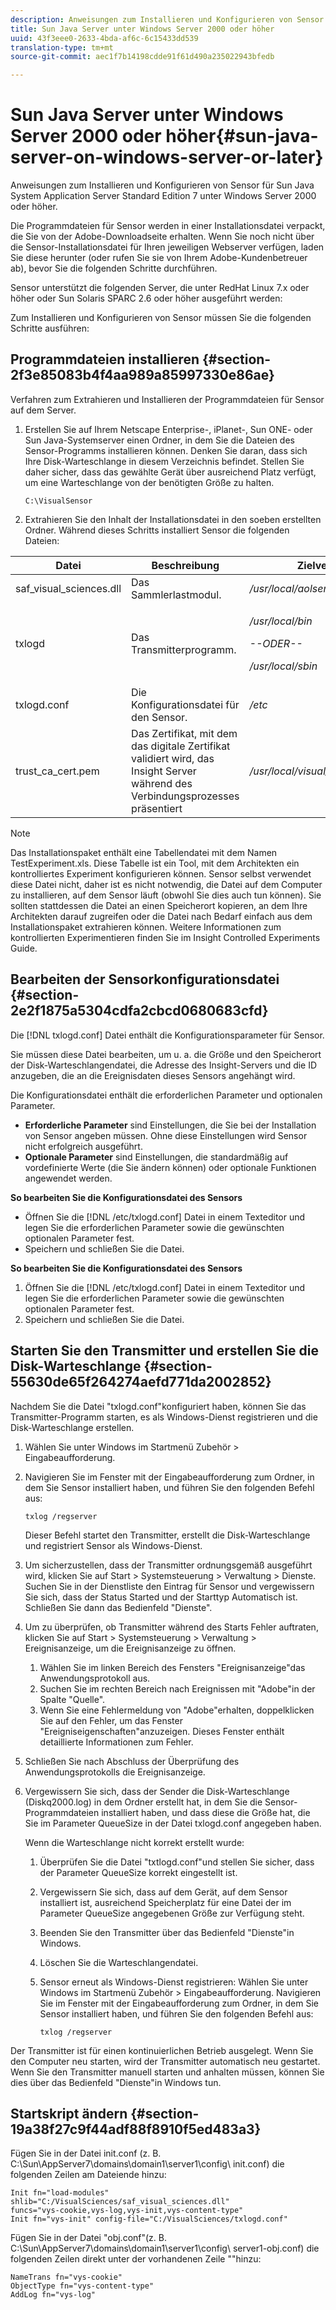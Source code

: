 ```yaml
---
description: Anweisungen zum Installieren und Konfigurieren von Sensor für Sun Java System Application Server Standard Edition 7 unter Windows Server 2000 oder höher.
title: Sun Java Server unter Windows Server 2000 oder höher
uuid: 43f3eee0-2633-4bda-af6c-6c15433dd539
translation-type: tm+mt
source-git-commit: aec1f7b14198cdde91f61d490a235022943bfedb

---
```



# Sun Java Server unter Windows Server 2000 oder höher{#sun-java-server-on-windows-server-or-later}

Anweisungen zum Installieren und Konfigurieren von Sensor für Sun Java System Application Server Standard Edition 7 unter Windows Server 2000 oder höher.

Die Programmdateien für Sensor werden in einer Installationsdatei verpackt, die Sie von der Adobe-Downloadseite erhalten. Wenn Sie noch nicht über die Sensor-Installationsdatei für Ihren jeweiligen Webserver verfügen, laden Sie diese herunter (oder rufen Sie sie von Ihrem Adobe-Kundenbetreuer ab), bevor Sie die folgenden Schritte durchführen.

Sensor unterstützt die folgenden Server, die unter RedHat Linux 7.x oder höher oder Sun Solaris SPARC 2.6 oder höher ausgeführt werden:

Zum Installieren und Konfigurieren von Sensor müssen Sie die folgenden Schritte ausführen:

## Programmdateien installieren {#section-2f3e85083b4f4aa989a85997330e86ae}

Verfahren zum Extrahieren und Installieren der Programmdateien für Sensor auf dem Server.

1. Erstellen Sie auf Ihrem Netscape Enterprise-, iPlanet-, Sun ONE- oder Sun Java-Systemserver einen Ordner, in dem Sie die Dateien des Sensor-Programms installieren können. Denken Sie daran, dass sich Ihre Disk-Warteschlange in diesem Verzeichnis befindet. Stellen Sie daher sicher, dass das gewählte Gerät über ausreichend Platz verfügt, um eine Warteschlange von der benötigten Größe zu halten.

   ```
   C:\VisualSensor
   ```

1. Extrahieren Sie den Inhalt der Installationsdatei in den soeben erstellten Ordner. Während dieses Schritts installiert Sensor die folgenden Dateien:

<table id="table_ABFF5F92271B4F3CB0AC68DAB6A5709F"> 
 <thead> 
  <tr> 
   <th colname="col1" class="entry"> Datei </th> 
   <th colname="col2" class="entry"> Beschreibung </th> 
   <th colname="col3" class="entry"> Zielverzeichnis </th> 
  </tr> 
 </thead>
 <tbody> 
  <tr> 
   <td colname="col1"> saf_visual_sciences.dll </td> 
   <td colname="col2"> Das Sammlerlastmodul. </td> 
   <td colname="col3"> <i>/usr/local/aolserver/visual_sciences</i> </td> 
  </tr> 
  <tr> 
   <td colname="col1"> <p>txlogd </p> </td> 
   <td colname="col2"> Das Transmitterprogramm. </td> 
   <td colname="col3"> <p><i>/usr/local/bin</i> </p> <p><i>--ODER--</i> </p> <p><i>/usr/local/sbin</i> </p> </td> 
  </tr> 
  <tr> 
   <td colname="col1"> txlogd.conf </td> 
   <td colname="col2"> Die Konfigurationsdatei für den Sensor. </td> 
   <td colname="col3"> <i>/etc</i> </td> 
  </tr> 
  <tr> 
   <td colname="col1"> trust_ca_cert.pem </td> 
   <td colname="col2"> Das Zertifikat, mit dem das digitale Zertifikat validiert wird, das Insight Server während des Verbindungsprozesses präsentiert </td> 
   <td colname="col3"> <i>/usr/local/visual_sciences</i> </td> 
  </tr> 
 </tbody> 
</table>

>[!NOTE]
>
>Das Installationspaket enthält eine Tabellendatei mit dem Namen TestExperiment.xls. Diese Tabelle ist ein Tool, mit dem Architekten ein kontrolliertes Experiment konfigurieren können. Sensor selbst verwendet diese Datei nicht, daher ist es nicht notwendig, die Datei auf dem Computer zu installieren, auf dem Sensor läuft (obwohl Sie dies auch tun können). Sie sollten stattdessen die Datei an einen Speicherort kopieren, an dem Ihre Architekten darauf zugreifen oder die Datei nach Bedarf einfach aus dem Installationspaket extrahieren können. Weitere Informationen zum kontrollierten Experimentieren finden Sie im Insight Controlled Experiments Guide.

## Bearbeiten der Sensorkonfigurationsdatei {#section-2e2f1875a5304cdfa2cbcd0680683cfd}

Die [!DNL txlogd.conf] Datei enthält die Konfigurationsparameter für Sensor.

Sie müssen diese Datei bearbeiten, um u. a. die Größe und den Speicherort der Disk-Warteschlangendatei, die Adresse des Insight-Servers und die ID anzugeben, die an die Ereignisdaten dieses Sensors angehängt wird.

Die Konfigurationsdatei enthält die erforderlichen Parameter und optionalen Parameter.

* **Erforderliche Parameter** sind Einstellungen, die Sie bei der Installation von Sensor angeben müssen. Ohne diese Einstellungen wird Sensor nicht erfolgreich ausgeführt.
* **Optionale Parameter** sind Einstellungen, die standardmäßig auf vordefinierte Werte (die Sie ändern können) oder optionale Funktionen angewendet werden.

**So bearbeiten Sie die Konfigurationsdatei des Sensors**

* Öffnen Sie die [!DNL /etc/txlogd.conf] Datei in einem Texteditor und legen Sie die erforderlichen Parameter sowie die gewünschten optionalen Parameter fest.
* Speichern und schließen Sie die Datei.

**So bearbeiten Sie die Konfigurationsdatei des Sensors**

1. Öffnen Sie die [!DNL /etc/txlogd.conf] Datei in einem Texteditor und legen Sie die erforderlichen Parameter sowie die gewünschten optionalen Parameter fest.
1. Speichern und schließen Sie die Datei.

## Starten Sie den Transmitter und erstellen Sie die Disk-Warteschlange {#section-55630de65f264274aefd771da2002852}

Nachdem Sie die Datei &quot;txlogd.conf&quot;konfiguriert haben, können Sie das Transmitter-Programm starten, es als Windows-Dienst registrieren und die Disk-Warteschlange erstellen.

1. Wählen Sie unter Windows im Startmenü Zubehör > Eingabeaufforderung.
1. Navigieren Sie im Fenster mit der Eingabeaufforderung zum Ordner, in dem Sie Sensor installiert haben, und führen Sie den folgenden Befehl aus:

   ```
   txlog /regserver
   ```

   Dieser Befehl startet den Transmitter, erstellt die Disk-Warteschlange und registriert Sensor als Windows-Dienst.

1. Um sicherzustellen, dass der Transmitter ordnungsgemäß ausgeführt wird, klicken Sie auf Start > Systemsteuerung > Verwaltung > Dienste. Suchen Sie in der Dienstliste den Eintrag für Sensor und vergewissern Sie sich, dass der Status Started und der Starttyp Automatisch ist. Schließen Sie dann das Bedienfeld &quot;Dienste&quot;.
1. Um zu überprüfen, ob Transmitter während des Starts Fehler auftraten, klicken Sie auf Start > Systemsteuerung > Verwaltung > Ereignisanzeige, um die Ereignisanzeige zu öffnen.

   1. Wählen Sie im linken Bereich des Fensters &quot;Ereignisanzeige&quot;das Anwendungsprotokoll aus.
   1. Suchen Sie im rechten Bereich nach Ereignissen mit &quot;Adobe&quot;in der Spalte &quot;Quelle&quot;.
   1. Wenn Sie eine Fehlermeldung von &quot;Adobe&quot;erhalten, doppelklicken Sie auf den Fehler, um das Fenster &quot;Ereigniseigenschaften&quot;anzuzeigen. Dieses Fenster enthält detaillierte Informationen zum Fehler.

1. Schließen Sie nach Abschluss der Überprüfung des Anwendungsprotokolls die Ereignisanzeige.
1. Vergewissern Sie sich, dass der Sender die Disk-Warteschlange (Diskq2000.log) in dem Ordner erstellt hat, in dem Sie die Sensor-Programmdateien installiert haben, und dass diese die Größe hat, die Sie im Parameter QueueSize in der Datei txlogd.conf angegeben haben.

   Wenn die Warteschlange nicht korrekt erstellt wurde:

   1. Überprüfen Sie die Datei &quot;txtlogd.conf&quot;und stellen Sie sicher, dass der Parameter QueueSize korrekt eingestellt ist.
   1. Vergewissern Sie sich, dass auf dem Gerät, auf dem Sensor installiert ist, ausreichend Speicherplatz für eine Datei der im Parameter QueueSize angegebenen Größe zur Verfügung steht.
   1. Beenden Sie den Transmitter über das Bedienfeld &quot;Dienste&quot;in Windows.
   1. Löschen Sie die Warteschlangendatei.
   1. Sensor erneut als Windows-Dienst registrieren: Wählen Sie unter Windows im Startmenü Zubehör > Eingabeaufforderung. Navigieren Sie im Fenster mit der Eingabeaufforderung zum Ordner, in dem Sie Sensor installiert haben, und führen Sie den folgenden Befehl aus:

      ```
      txlog /regserver
      ```

Der Transmitter ist für einen kontinuierlichen Betrieb ausgelegt. Wenn Sie den Computer neu starten, wird der Transmitter automatisch neu gestartet. Wenn Sie den Transmitter manuell starten und anhalten müssen, können Sie dies über das Bedienfeld &quot;Dienste&quot;in Windows tun.

## Startskript ändern {#section-19a38f27c9f44adf88f8910f5ed483a3}

Fügen Sie in der Datei init.conf (z. B. C:\Sun\AppServer7\domains\domain1\server1\config\ init.conf) die folgenden Zeilen am Dateiende hinzu:

```
Init fn="load-modules" shlib="C:/VisualSciences/saf_visual_sciences.dll" 
funcs="vys-cookie,vys-log,vys-init,vys-content-type" 
Init fn="vys-init" config-file="C:/VisualSciences/txlogd.conf"
```

Fügen Sie in der Datei &quot;obj.conf&quot;(z. B. C:\Sun\AppServer7\domains\domain1\server1\config\ server1-obj.conf) die folgenden Zeilen direkt unter der vorhandenen Zeile &quot;<Object name="default">&quot;hinzu:

```
NameTrans fn="vys-cookie" 
ObjectType fn="vys-content-type" 
AddLog fn="vys-log"
```


